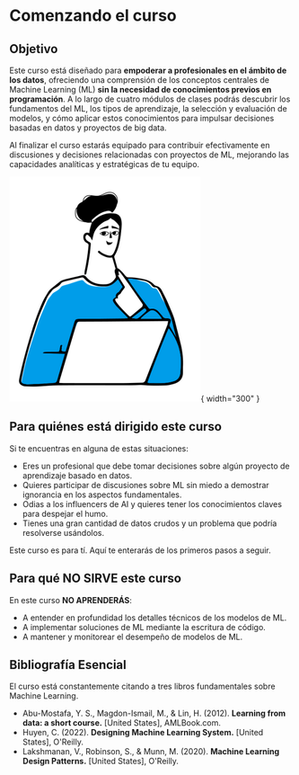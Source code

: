 # Comenzando el curso

## Objetivo

Este curso está diseñado para **empoderar a profesionales en el ámbito de los datos**, ofreciendo una comprensión de los conceptos centrales de Machine Learning (ML) **sin la necesidad de conocimientos previos en programación**. A lo largo de cuatro módulos de clases podrás descubrir los fundamentos del ML, los tipos de aprendizaje, la selección y evaluación de modelos, y cómo aplicar estos conocimientos para impulsar decisiones basadas en datos y proyectos de big data.

Al finalizar el curso estarás equipado para contribuir efectivamente en discusiones y decisiones relacionadas con proyectos de ML, mejorando las capacidades analíticas y estratégicas de tu equipo.

![Portada](assets/images/BigShoes-Torso2.png){ width="300" }

## Para quiénes está dirigido este curso

Si te encuentras en alguna de estas situaciones:

* Eres un profesional que debe tomar decisiones sobre algún proyecto de aprendizaje basado en datos.
* Quieres participar de discusiones sobre ML sin miedo a demostrar ignorancia en los aspectos fundamentales.
* Odias a los influencers de AI y quieres tener los conocimientos claves para despejar el humo.
* Tienes una gran cantidad de datos crudos y un problema que podría resolverse usándolos. 

Este curso es para tí. Aquí te enterarás de los primeros pasos a seguir.

## Para qué NO SIRVE este curso

En este curso **NO APRENDERÁS**:

* A entender en profundidad los detalles técnicos de los modelos de ML.
* A implementar soluciones de ML mediante la escritura de código.
* A mantener y monitorear el desempeño de modelos de ML.

## Bibliografía Esencial

El curso está constantemente citando a tres libros fundamentales sobre Machine Learning.

- Abu-Mostafa, Y. S., Magdon-Ismail, M., & Lin, H. (2012). **Learning from data: a short course.** [United States], AMLBook.com.
- Huyen, C. (2022). **Designing Machine Learning System.** [United States], O'Reilly.
- Lakshmanan, V., Robinson, S., & Munn, M. (2020). **Machine Learning Design Patterns.** [United States], O'Reilly.



